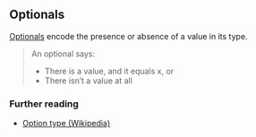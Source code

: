 ## Optionals

[Optionals][sbopt] encode the presence or absence of a value in its type.

> An optional says:
>
> - There is a value, and it equals x, or
> - There isn’t a value at all

### Further reading

- [Option type (Wikipedia)](https://en.wikipedia.org/wiki/Option_type)

[sbopt]: https://developer.apple.com/library/prerelease/ios/documentation/Swift/Conceptual/Swift_Programming_Language/TheBasics.html#//apple_ref/doc/uid/TP40014097-CH5-XID_428
